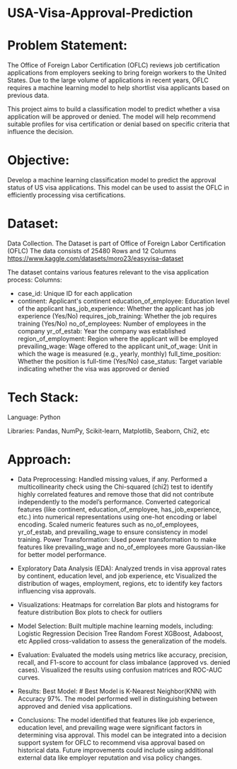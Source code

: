 # USA-Visa-Approval-Prediction

# Problem Statement:
The Office of Foreign Labor Certification (OFLC) reviews job certification applications from employers seeking to bring foreign workers to the United States. Due to the large volume of applications in recent years, OFLC requires a machine learning model to help shortlist visa applicants based on previous data.

This project aims to build a classification model to predict whether a visa application will be approved or denied. The model will help recommend suitable profiles for visa certification or denial based on specific criteria that influence the decision.

# Objective:
Develop a machine learning classification model to predict the approval status of US visa applications. This model can be used to assist the OFLC in efficiently processing visa certifications.

# Dataset:
Data Collection.
The Dataset is part of Office of Foreign Labor Certification (OFLC)
The data consists of 25480 Rows and 12 Columns
https://www.kaggle.com/datasets/moro23/easyvisa-dataset

The dataset contains various features relevant to the visa application process:
Columns:
- case_id: Unique ID for each application
- continent: Applicant's continent
education_of_employee: Education level of the applicant
has_job_experience: Whether the applicant has job experience (Yes/No)
requires_job_training: Whether the job requires training (Yes/No)
no_of_employees: Number of employees in the company
yr_of_estab: Year the company was established
region_of_employment: Region where the applicant will be employed
prevailing_wage: Wage offered to the applicant
unit_of_wage: Unit in which the wage is measured (e.g., yearly, monthly)
full_time_position: Whether the position is full-time (Yes/No)
case_status: Target variable indicating whether the visa was approved or denied


# Tech Stack:
Language: Python

Libraries: Pandas, NumPy, Scikit-learn, Matplotlib, Seaborn, Chi2, etc

# Approach:
* Data Preprocessing:
Handled missing values, if any.
Performed a multicollinearity check using the Chi-squared (chi2) test to identify highly correlated features and remove those that did not contribute independently to the model’s performance.
Converted categorical features (like continent, education_of_employee, has_job_experience, etc.) into numerical representations using one-hot encoding or label encoding.
Scaled numeric features such as no_of_employees, yr_of_estab, and prevailing_wage to ensure consistency in model training.
Power Transformation: Used power transformation to make features like prevailing_wage and no_of_employees more Gaussian-like for better model performance.

* Exploratory Data Analysis (EDA):
Analyzed trends in visa approval rates by continent, education level, and job experience, etc
Visualized the distribution of wages, employment, regions, etc to identify key factors influencing visa approvals.

* Visualizations:
Heatmaps for correlation
Bar plots and histograms for feature distribution
Box plots to check for outliers

* Model Selection:
Built multiple machine learning models, including:
Logistic Regression
Decision Tree
Random Forest
XGBoost, Adaboost, etc 
Applied cross-validation to assess the generalization of the models.

* Evaluation:
Evaluated the models using metrics like accuracy, precision, recall, and F1-score to account for class imbalance (approved vs. denied cases).
Visualized the results using confusion matrices and ROC-AUC curves.

* Results:
Best Model: # Best Model is K-Nearest Neighbor(KNN) with Accuracy 97%. The model performed well in distinguishing between approved and denied visa applications.

* Conclusions:
The model identified that features like job experience, education level, and prevailing wage were significant factors in determining visa approval.
This model can be integrated into a decision support system for OFLC to recommend visa approval based on historical data.
Future improvements could include using additional external data like employer reputation and visa policy changes.

